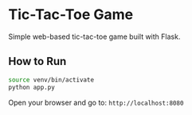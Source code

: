 # Tic-Tac-Toe Game

Simple web-based tic-tac-toe game built with Flask.

## How to Run

```bash
source venv/bin/activate
python app.py
```

Open your browser and go to: `http://localhost:8080` 